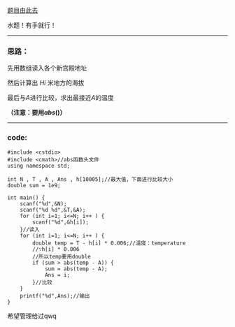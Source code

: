 [题目由此去](https://www.luogu.com.cn/problem/AT4266)

水题！有手就行！

------------

### 思路：

先用数组读入各个新宫殿地址

然后计算出 $Hi$ 米地方的海拔

最后与$A$进行比较，求出最接近$A$的温度

**（注意：要用$abs()$）**

------------

### code:
```
#include <cstdio>
#include <cmath>//abs函数头文件 
using namespace std;

int N , T , A , Ans , h[10005];//最大值，下面进行比较大小
double sum = 1e9; 

int main() {
	scanf("%d",&N);
	scanf("%d %d",&T,&A);
	for (int i=1; i<=N; i++ ) {
		scanf("%d",&h[i]);
	}//读入 
	for (int i=1; i<=N; i++ ) {
		double temp = T - h[i] * 0.006;//温度：temperature
		//∵h[i] * 0.006
		//所以temp要用double 
		if (sum > abs(temp - A)) {
			sum = abs(temp - A);
			Ans = i;
		}//比较 
	}
	printf("%d",Ans);//输出 
}
```
希望管理给过qwq